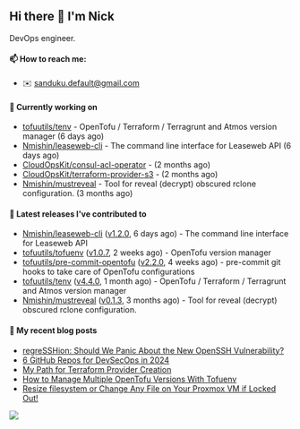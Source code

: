 ## Hi there 👋 I'm Nick

DevOps engineer.

#### 📫 How to reach me:

- ✉️ sanduku.default@gmail.com

#### 👷 Currently working on


- [tofuutils/tenv](https://github.com/tofuutils/tenv) - OpenTofu / Terraform / Terragrunt and Atmos version manager (6 days ago)
- [Nmishin/leaseweb-cli](https://github.com/Nmishin/leaseweb-cli) - The command line interface for Leaseweb API (6 days ago)
- [CloudOpsKit/consul-acl-operator](https://github.com/CloudOpsKit/consul-acl-operator) -  (2 months ago)
- [CloudOpsKit/terraform-provider-s3](https://github.com/CloudOpsKit/terraform-provider-s3) -  (2 months ago)
- [Nmishin/mustreveal](https://github.com/Nmishin/mustreveal) - Tool for reveal (decrypt) obscured rclone configuration. (3 months ago)

#### 🔭 Latest releases I've contributed to

- [Nmishin/leaseweb-cli](https://github.com/Nmishin/leaseweb-cli) ([v1.2.0](https://github.com/Nmishin/leaseweb-cli/releases/tag/v1.2.0), 6 days ago) - The command line interface for Leaseweb API
- [tofuutils/tofuenv](https://github.com/tofuutils/tofuenv) ([v1.0.7](https://github.com/tofuutils/tofuenv/releases/tag/v1.0.7), 2 weeks ago) - OpenTofu version manager
- [tofuutils/pre-commit-opentofu](https://github.com/tofuutils/pre-commit-opentofu) ([v2.2.0](https://github.com/tofuutils/pre-commit-opentofu/releases/tag/v2.2.0), 4 weeks ago) - pre-commit git hooks to take care of OpenTofu configurations
- [tofuutils/tenv](https://github.com/tofuutils/tenv) ([v4.4.0](https://github.com/tofuutils/tenv/releases/tag/v4.4.0), 1 month ago) - OpenTofu / Terraform / Terragrunt and Atmos version manager
- [Nmishin/mustreveal](https://github.com/Nmishin/mustreveal) ([v0.1.3](https://github.com/Nmishin/mustreveal/releases/tag/v0.1.3), 3 months ago) - Tool for reveal (decrypt) obscured rclone configuration.

#### 📜 My recent blog posts
- [regreSSHion: Should We Panic About the New OpenSSH Vulnerability?](https://dzone.com/articles/what-is-the-regresshion-vulnerability)
- [6 GitHub Repos for DevSecOps in 2024](https://hackernoon.com/6-github-repos-for-devsecops-in-2024)
- [My Path for Terraform Provider Creation](https://hackernoon.com/my-path-for-terraform-provider-creation)
- [How to Manage Multiple OpenTofu Versions With Tofuenv](https://hackernoon.com/how-to-manage-multiple-opentofu-versions-with-tofuenv)
- [Resize filesystem or Change Any File on Your Proxmox VM if Locked Out!](https://hackernoon.com/resize-filesystem-or-change-any-file-on-your-proxmox-vm-if-locked-out)

![](https://komarev.com/ghpvc/?username=Nmishin&color=green)
